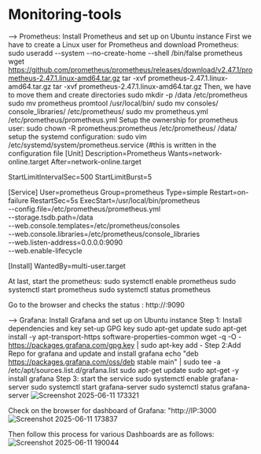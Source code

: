# Monitoring-tools
--> Prometheus:
Install Prometheus and set up on Ubuntu instance
First we have to create a Linux user for Prometheus and download Prometheus:
  sudo useradd --system --no-create-home --shell /bin/false prometheus
  wget https://github.com/prometheus/prometheus/releases/download/v2.47.1/prometheus-2.47.1.linux-amd64.tar.gz
  tar -xvf prometheus-2.47.1.linux-amd64.tar.gz
  tar -xvf prometheus-2.47.1.linux-amd64.tar.gz
Then, we have to move them and create directories 
  sudo mkdir -p /data /etc/prometheus
  sudo mv prometheus promtool /usr/local/bin/
  sudo mv consoles/ console_libraries/ /etc/prometheus/
  sudo mv prometheus.yml /etc/prometheus/prometheus.yml
Setup the ownership for prometheus user:
  sudo chown -R prometheus:prometheus /etc/prometheus/ /data/
setup the systemd configuration:
sudo vim /etc/systemd/system/prometheus.service
{#this is written in the configuration file
[Unit]
Description=Prometheus
Wants=network-online.target
After=network-online.target

StartLimitIntervalSec=500
StartLimitBurst=5

[Service]
User=prometheus
Group=prometheus
Type=simple
Restart=on-failure
RestartSec=5s
ExecStart=/usr/local/bin/prometheus \
  --config.file=/etc/prometheus/prometheus.yml \
  --storage.tsdb.path=/data \
  --web.console.templates=/etc/prometheus/consoles \
  --web.console.libraries=/etc/prometheus/console_libraries \
  --web.listen-address=0.0.0.0:9090 \
  --web.enable-lifecycle

[Install]
WantedBy=multi-user.target

At last, start the prometheus:
  sudo systemctl enable prometheus
  sudo systemctl start prometheus
  sudo systemctl status prometheus

Go to the browser and checks the status : http://<your-server-ip>:9090

--> Grafana: 
Install Grafana and set up on Ubuntu instance
Step 1: Install dependencies and key set-up GPG key
  sudo apt-get update
  sudo apt-get install -y apt-transport-https software-properties-common
  wget -q -O - https://packages.grafana.com/gpg.key | sudo apt-key add -
Step 2:Add Repo for grafana and update and install grafana
  echo "deb https://packages.grafana.com/oss/deb stable main" | sudo tee -a /etc/apt/sources.list.d/grafana.list
  sudo apt-get update
  sudo apt-get -y install grafana
Step 3: start the service
  sudo systemctl enable grafana-server
  sudo systemctl start grafana-server
  sudo systemctl status grafana-server
![Screenshot 2025-06-11 173321](https://github.com/user-attachments/assets/995e43c6-fc07-4a62-b0f6-35fca54643c8)

Check on the browser for dashboard of Grafana: "http://IP:3000
![Screenshot 2025-06-11 173837](https://github.com/user-attachments/assets/af0489a2-247a-4dae-b955-f5a009eb41b9)

Then follow this process for various Dashboards are as follows:
![Screenshot 2025-06-11 190044](https://github.com/user-attachments/assets/5888f087-52f2-4f82-aeaf-ad946c7646d0)

